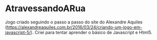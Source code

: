 # AtravessandoARua

Jogo criado seguindo o passo a passo do site do Alexandre Aquiles 
(https://alexandreaquiles.com.br/2016/03/24/criando-um-jogo-em-javascript-5/).
Criei para tentar aprender o básico de Javascript e Html5.
